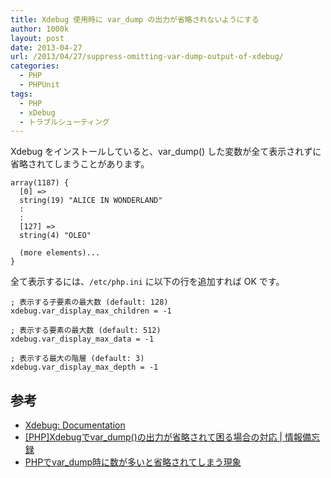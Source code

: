 ```yaml
---
title: Xdebug 使用時に var_dump の出力が省略されないようにする
author: 1000k
layout: post
date: 2013-04-27
url: /2013/04/27/suppress-omitting-var-dump-output-of-xdebug/
categories:
  - PHP
  - PHPUnit
tags:
  - PHP
  - xDebug
  - トラブルシューティング
---
```

Xdebug をインストールしていると、var_dump() した変数が全て表示されずに省略されてしまうことがあります。

```
array(1187) {
  [0] =>
  string(19) "ALICE IN WONDERLAND"
  :
  :
  [127] =>
  string(4) "OLEO"

  (more elements)...
}
```


全て表示するには、`/etc/php.ini` に以下の行を追加すれば OK です。

```
; 表示する子要素の最大数 (default: 128)
xdebug.var_display_max_children = -1

; 表示する要素の最大数 (default: 512)
xdebug.var_display_max_data = -1

; 表示する最大の階層 (default: 3)
xdebug.var_display_max_depth = -1
```


## 参考

  * [Xdebug: Documentation](http://xdebug.org/docs/all_settings#var_display_max_depth)
  * [[PHP]Xdebugでvar_dump()の出力が省略されて困る場合の対応 | 情報備忘録](http://www.kantenna.com/info/2012/02/xdebug_vardump.php)
  * [PHPでvar_dump時に数が多いと省略されてしまう現象](http://www.crossl.net/blog/php_xdebug_vardump_size/)